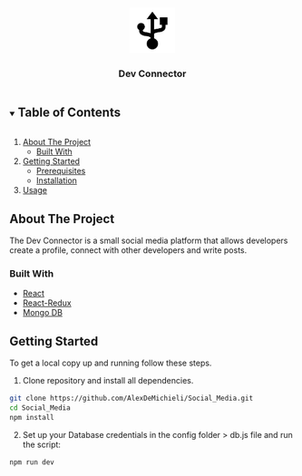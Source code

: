 <!-- PROJECT LOGO -->
<br />
<p align="center">
  <a href="https://github.com/AlexDeMichieli/Social_Media">
    <img src="images/connector.png" alt="Logo" width="80" height="80">
  </a>

  <h3 align="center">Dev Connector</h3>

</p>

<!-- TABLE OF CONTENTS -->
<details open="open">
  <summary><h2 style="display: inline-block">Table of Contents</h2></summary>
  <ol>
    <li>
      <a href="#about-the-project">About The Project</a>
      <ul>
        <li><a href="#built-with">Built With</a></li>
      </ul>
    </li>
    <li>
      <a href="#getting-started">Getting Started</a>
      <ul>
        <li><a href="#prerequisites">Prerequisites</a></li>
        <li><a href="#installation">Installation</a></li>
      </ul>
    </li>
    <li><a href="#usage">Usage</a></li>
  </ol>
</details>

<!-- ABOUT THE PROJECT -->

## About The Project

The Dev Connector is a small social media platform that allows developers create a profile, connect with other developers and write posts.

### Built With

- [React](https://reactjs.org/)
- [React-Redux](https://react-redux.js.org/)
- [Mongo DB](https://www.mongodb.com/)

<!-- GETTING STARTED -->

## Getting Started

To get a local copy up and running follow these steps.

1. Clone repository and install all dependencies.

```bash
git clone https://github.com/AlexDeMichieli/Social_Media.git
cd Social_Media
npm install
```
2. Set up your Database credentials in the config folder > db.js file and run the script:

```bash
npm run dev
```
